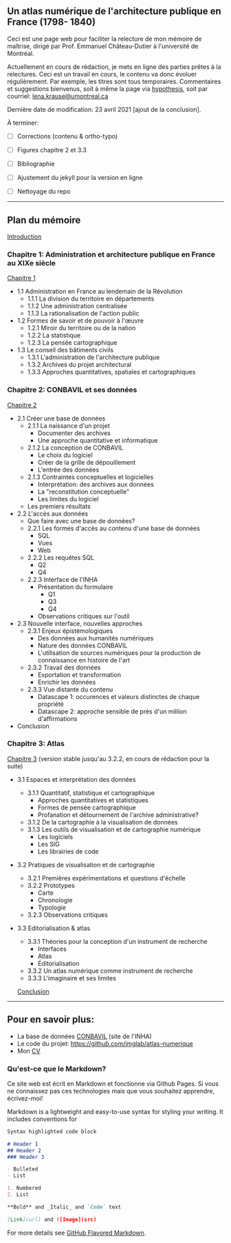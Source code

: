 ## Un atlas numérique de l'architecture publique en France (1798- 1840)

Ceci est une page web pour faciliter la relecture de mon mémoire de maîtrise, dirigé par Prof. Emmanuel Château-Dutier à l'université de Montréal.

Actuellement en cours de rédaction, je mets en ligne des parties prêtes à la relectures. Ceci est un travail en cours, le contenu va donc évoluer régulièrement. Par exemple, les titres sont tous temporaires. Commentaires et suggestions bienvenus, soit à même la page via [hypothesis](https://web.hypothes.is/#features), soit par courriel: lena.krause@umontreal.ca

Dernière date de modification: 23 avril 2021 [ajout de la conclusion].

À terminer: 

- [ ] Corrections (contenu & ortho-typo)

- [ ] Figures chapitre 2 et 3.3 

- [ ] Bibliographie

- [ ] Ajustement du jekyll pour la version en ligne

- [ ] Nettoyage du repo

  

___



## Plan du mémoire



[Introduction](./Redaction/intro.md)

### Chapitre 1: Administration et architecture publique en France au XIXe siècle

[Chapitre 1](./Redaction/Chapitre1.md) 

- 1.1 Administration en France au lendemain de la Révolution
  - 1.1.1 La division du territoire en départements
  - 1.1.2 Une administration centralisée
  - 1.1.3 La rationalisation de l'action public
- 1.2 Formes de savoir et de pouvoir à l'œuvre
  - 1.2.1 Miroir du territoire ou de la nation
  - 1.2.2 La statistique
  - 1.2.3 La pensée cartographique
- 1.3 Le conseil des bâtiments civils
  - 1.3.1 L'administration de l'architecture publique
  - 1.3.2 Archives du projet architectural
  - 1.3.3 Approches quantitatives, spatiales et cartographiques



### Chapitre 2: CONBAVIL et ses données

[Chapitre 2](./Redaction/Chapitre2.md) 

- 2.1 Créer une base de données 
  - 2.1.1 La naissance d'un projet
    - Documenter des archives
    - Une approche quantitative et informatique
  - 2.1.2 La conception de CONBAVIL
    - Le choix du logiciel 
    - Créer de la grille de dépouillement
    - L'entrée des données
  - 2.1.3 Contraintes conceptuelles et logicielles
    - Interprétation: des archives aux données
    - La "reconstitution conceptuelle" 
    - Les limites du logiciel
  - Les premiers résultats
- 2.2 L'accès aux données 
  - Que faire avec une base de données?
  - 2.2.1 Les formes d'accès au contenu d'une base de données
    - SQL
    - Vues
    - Web
  - 2.2.2 Les requêtes SQL
    - Q2
    - Q4
  - 2.2.3 Interface de l'INHA
    - Présentation du formulaire
      - Q1
      - Q3
      - Q4
    - Observations critiques sur l'outil 
- 2.3 Nouvelle interface, nouvelles approches
  - 2.3.1 Enjeux épistémologiques 
    - Des données aux humanités numériques
    - Nature des données CONBAVIL
    - L'utilisation de sources numériques pour la production de connaissance en histoire de l'art
  - 2.3.2 Travail des données
    - Exportation et transformation
    - Enrichir les données
  - 2.3.3 Vue distante du contenu
    - Datascape 1: occurences et valeurs distinctes de chaque propriété 
    - Datascape 2: approche sensible de près d'un million d'affirmations
- Conclusion 

### Chapitre 3: Atlas

[Chapitre 3](./Redaction/Chapitre3.md) (version stable jusqu'au 3.2.2, en cours de rédaction pour la suite)

- 3.1 Espaces et interprétation des données 
  - 3.1.1 Quantitatif, statistique et cartographique
    - Approches quantitatives et statistiques
    - Formes de pensée cartographique 
    - Profanation et détournement de l'archive administrative? 
  - 3.1.2 De la cartographie à la visualisation de données
  - 3.1.3 Les outils de visualisation et de cartographie numérique
    - Les logiciels
    - Les SIG
    - Les librairies de code
- 3.2 Pratiques de visualisation et de cartographie
  - 3.2.1 Premières expérimentations et questions d'échelle
  - 3.2.2 Prototypes
    - Carte
    - Chronologie 
    - Typologie
  - 3.2.3 Observations critiques
- 3.3 Editorialisation & atlas
  - 3.3.1 Théories pour la conception d'un instrument de recherche
    - Interfaces
    - Atlas
    - Éditorialisation
  - 3.3.2 Un atlas numérique comme instrument de recherche
  - 3.3.3 L'imaginaire et ses limites
  
  [Conclusion](./Redaction/Conclusion.md)


___

## Pour en savoir plus:

- La base de données [CONBAVIL](https://www.inha.fr/fr/ressources/outils-documentaires/conseil-des-batiments-civils-conbavil.html) (site de l'INHA)
- Le code du projet: https://github.com/imglab/atlas-numerique
- Mon [CV](lenamk.site)



### Qu'est-ce que le Markdown? 

Ce site web est écrit en Markdown et fonctionne via Github Pages. Si vous ne connaissez pas ces technologies mais que vous souhaitez apprendre, écrivez-moi!

Markdown is a lightweight and easy-to-use syntax for styling your writing. It includes conventions for

```markdown
Syntax highlighted code block

# Header 1
## Header 2
### Header 3

- Bulleted
- List

1. Numbered
2. List

**Bold** and _Italic_ and `Code` text

[Link](url) and ![Image](src)
```

For more details see [GitHub Flavored Markdown](https://guides.github.com/features/mastering-markdown/).